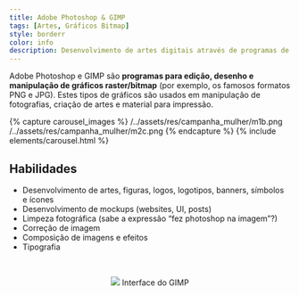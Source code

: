 ```yaml
---
title: Adobe Photoshop & GIMP
tags: [Artes, Gráficos Bitmap]
style: borderr
color: info
description: Desenvolvimento de artes digitais através de programas de gráficos bitmap.
---
```


Adobe Photoshop e GIMP são **programas para edição, desenho e manipulação de gráficos raster/bitmap** (por exemplo, os famosos formatos PNG e JPG). Estes tipos de gráficos são usados em manipulação de fotografias, criação de artes e material para impressão.

{% capture carousel_images %}
/../assets/res/campanha_mulher/m1b.png
/../assets/res/campanha_mulher/m2c.png
{% endcapture %}
{% include elements/carousel.html %}

## Habilidades

* Desenvolvimento de artes, figuras, logos, logotipos, banners, símbolos e ícones
* Desenvolvimento de mockups (websites, UI, posts)
* Limpeza fotográfica (sabe a expressão “fez photoshop na imagem”?)
* Correção de imagem
* Composição de imagens e efeitos
* Tipografia




<br>

<p align="center">
<img src="https://www.gimp.org/release-notes/images/2.10-update-ui.jpg">
Interface do GIMP
</p>
